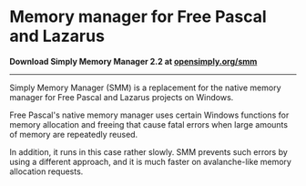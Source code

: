 # Memory manager for Free Pascal and Lazarus
**Download Simply Memory Manager 2.2 at [opensimply.org/smm](https://opensimply.org/smm/)** 
***
Simply Memory Manager (SMM) is a replacement for the native memory manager for Free Pascal and Lazarus projects on Windows.

Free Pascal's native memory manager uses certain Windows functions for memory allocation and freeing that cause fatal errors when large amounts of memory are repeatedly reused.

In addition, it runs in this case rather slowly. SMM prevents such errors by using a different approach, and it is much faster on avalanche-like memory allocation requests.
